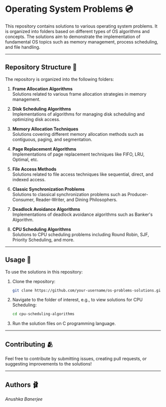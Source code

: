 # Operating System Problems 💿

This repository contains solutions to various operating system problems. It is organized into folders based on different types of OS algorithms and concepts. The solutions aim to demonstrate the implementation of fundamental OS topics such as memory management, process scheduling, and file handling.

---

## Repository Structure 📂

The repository is organized into the following folders:

1. **Frame Allocation Algorithms**  
   Solutions related to various frame allocation strategies in memory management.
   
2. **Disk Scheduling Algorithms**  
   Implementations of algorithms for managing disk scheduling and optimizing disk access.

3. **Memory Allocation Techniques**  
   Solutions covering different memory allocation methods such as contiguous, paging, and segmentation.

4. **Page Replacement Algorithms**  
   Implementations of page replacement techniques like FIFO, LRU, Optimal, etc.

5. **File Access Methods**  
   Solutions related to file access techniques like sequential, direct, and indexed access.

6. **Classic Synchronization Problems**  
   Solutions to classical synchronization problems such as Producer-Consumer, Reader-Writer, and Dining Philosophers.

7. **Deadlock Avoidance Algorithms**  
   Implementations of deadlock avoidance algorithms such as Banker's Algorithm.

8. **CPU Scheduling Algorithms**  
   Solutions to CPU scheduling problems including Round Robin, SJF, Priority Scheduling, and more.

---

## Usage 🔖

To use the solutions in this repository:

1. Clone the repository:
   ```bash
   git clone https://github.com/your-username/os-problems-solutions.git

2. Navigate to the folder of interest, e.g., to view solutions for CPU Scheduling:
   ```bash
   cd cpu-scheduling-algorithms
   
3. Run the solution files on C  programming language.

---

## Contributing 🫂

Feel free to contribute by submitting issues, creating pull requests, or suggesting improvements to the solutions!

---

## Authors 🩰
_Anushka Banerjee_
